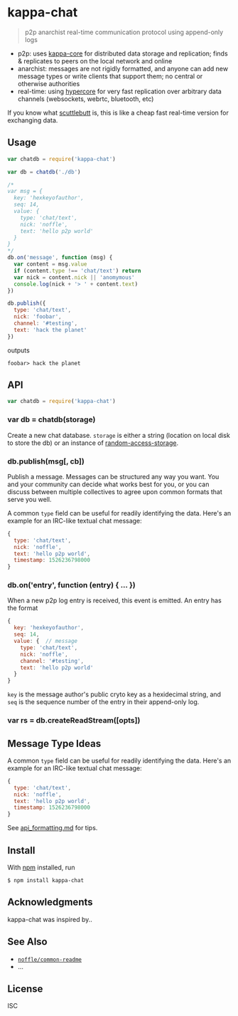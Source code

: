 # kappa-chat

> p2p anarchist real-time communication protocol using append-only logs

- p2p: uses [kappa-core](https://github.com/noffle/kappa-core) for distributed
  data storage and replication; finds & replicates to peers on the local network
  and online
- anarchist: messages are not rigidly formatted, and anyone can add new message
  types or write clients that support them; no central or otherwise authorities
- real-time: using [hypercore](https://github.com/mafintosh/hypercore) for very
  fast replication over arbitrary data channels (websockets, webrtc, bluetooth,
  etc)

If you know what [scuttlebutt](http://scuttlebutt.nz) is, this is like a
cheap fast real-time version for exchanging data.

## Usage

```js
var chatdb = require('kappa-chat')

var db = chatdb('./db')

/*
var msg = {
  key: 'hexkeyofauthor',
  seq: 14,
  value: {
    type: 'chat/text',
    nick: 'noffle',
    text: 'hello p2p world'
  }
}
*/
db.on('message', function (msg) {
  var content = msg.value
  if (content.type !== 'chat/text') return
  var nick = content.nick || 'anomymous'
  console.log(nick + '> ' + content.text)
})

db.publish({
  type: 'chat/text',
  nick: 'foobar',
  channel: '#testing',
  text: 'hack the planet'
})
```

outputs

```
foobar> hack the planet
```

## API

```js
var chatdb = require('kappa-chat')
```

### var db = chatdb(storage)

Create a new chat database. `storage` is either a string (location on local disk
to store the db) or an instance of
[random-access-storage](https://github.com/random-access-storage/).

### db.publish(msg[, cb])

Publish a message. Messages can be structured any way you want. You and your
community can decide what works best for you, or you can discuss between
multiple collectives to agree upon common formats that serve you well.

A common `type` field can be useful for readily identifying the data. Here's an
example for an IRC-like textual chat message:

```js
{
  type: 'chat/text',
  nick: 'noffle',
  text: 'hello p2p world',
  timestamp: 1526236798000
}
```

### db.on('entry', function (entry) { ... })

When a new p2p log entry is received, this event is emitted. An entry has the
format

```js
{
  key: 'hexkeyofauthor',
  seq: 14,
  value: {  // message
    type: 'chat/text',
    nick: 'noffle',
    channel: '#testing',
    text: 'hello p2p world'
  }
}
```

`key` is the message author's public cryto key as a hexidecimal string, and
`seq` is the sequence number of the entry in their append-only log.

### var rs = db.createReadStream([opts])


## Message Type Ideas

A common `type` field can be useful for readily identifying the data. Here's an
example for an IRC-like textual chat message:

```js
{
  type: 'chat/text',
  nick: 'noffle',
  text: 'hello p2p world',
  timestamp: 1526236798000
}
```


See [api_formatting.md](api_formatting.md) for tips.

## Install

With [npm](https://npmjs.org/) installed, run

```
$ npm install kappa-chat
```

## Acknowledgments

kappa-chat was inspired by..

## See Also

- [`noffle/common-readme`](https://github.com/noffle/common-readme)
- ...

## License

ISC

